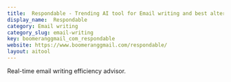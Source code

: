 ```yaml
---
title:  Respondable - Trending AI tool for Email writing and best alternatives
display_name:  Respondable
category: Email writing
category_slug: email-writing
key: boomeranggmail_com_respondable
website: https://www.boomeranggmail.com/respondable/
layout: aitool
---
```


Real-time email writing efficiency advisor.
